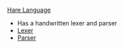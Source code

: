 [Hare Language](https://git.sr.ht/~sircmpwn/hare)
  - Has a handwritten lexer and parser
  - [Lexer](https://git.sr.ht/~sircmpwn/hare/tree/master/item/hare/lex/lex.ha)
  - [Parser](https://git.sr.ht/~sircmpwn/hare/tree/master/item/hare/parse/parse.ha)

